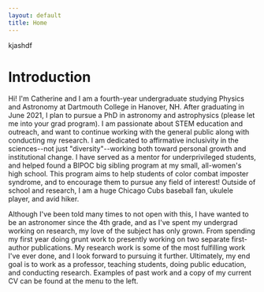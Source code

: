 ```yaml
---
layout: default
title: Home
---
```


kjashdf

# Introduction
Hi! I'm Catherine and I am a fourth-year undergraduate studying Physics and Astronomy at Dartmouth College in Hanover, NH. After graduating in June 2021, I plan to pursue a PhD in astronomy and astrophysics (please let me into your grad program). I am passionate about STEM education and outreach, and want to continue working with the general public along with conducting my research. I am dedicated to affirmative inclusivity in the sciences--not just "diversity"--working both toward personal growth and institutional change. I have served as a mentor for underprivileged students, and helped found a BIPOC big sibling program at my small, all-women's high school. This program aims to help students of color combat imposter syndrome, and to encourage them to pursue any field of interest! Outside of school and research, I am a huge Chicago Cubs baseball fan, ukulele player, and avid hiker. 

Although I've been told many times to not open with this, I have wanted to be an astronomer since the 4th grade, and as I've spent my undergrad working on research, my love of the subject has only grown. From spending my first year doing grunt work to presently working on two separate first-author publications. My research work is some of the most fulfilling work I've ever done, and I look forward to pursuing it further. Ultimately, my end goal is to work as a professor, teaching students, doing public education, and conducting research. Examples of past work and a copy of my current CV can be found at the menu to the left.

<!--![CVpg1](https://github.com/catieslaughts/catieslaughts.github.io/blob/master/websitecvpg1.jpg)-->


<!--For more details see [GitHub Flavored Markdown](https://guides.github.com/features/mastering-markdown/).-->
